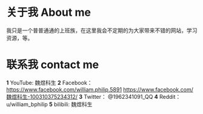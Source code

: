 # 关于我 About me
我只是一个普普通通的上班族，在这里我会不定期的为大家带来不错的网站，学习资源，等。
# 联系我 contact me
**1** YouTube: 魏煜科生
**2** Facebook： https://www.facebook.com/william.philip.5891  https://www.facebook.com/魏煜科生-100310375234312/
**3** Twitter： @1962341091_QQ
**4** Reddit： u/william_bphilip
**5** bilibili: 魏煜科生
